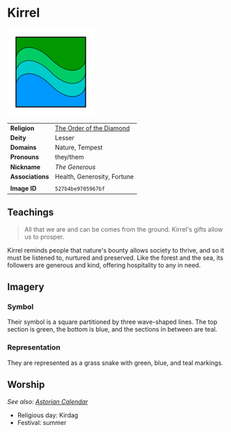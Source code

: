 # Kirrel

<img src="https://raw.githubusercontent.com/jesskelsall/astarus-images/main/symbols/527b4be9705967bf.png" height="200" />

|||
| --- | --- |
| **Religion** | [The Order of the Diamond](../../organisations/the-order-of-the-diamond.md) |
| **Deity** | Lesser |
| **Domains** | Nature, Tempest |
| **Pronouns** | they/them |
| **Nickname** | *The Generous* |
| **Associations** | Health, Generosity, Fortune |
|||
| **Image ID** | `527b4be9705967bf` |

## Teachings

> All that we are and can be comes from the ground. Kirrel's gifts allow us to prosper.

Kirrel reminds people that nature's bounty allows society to thrive, and so it must be listened to, nurtured and preserved. Like the forest and the sea, its followers are generous and kind, offering hospitality to any in need.

## Imagery

### Symbol

Their symbol is a square partitioned by three wave-shaped lines. The top section is green, the bottom is blue, and the sections in between are teal.

### Representation

They are represented as a grass snake with green, blue, and teal markings.

## Worship

*See also: [Astorian Calendar](../../history/astorian-calendar.md)*

- Religious day: Kirdag
- Festival: summer
